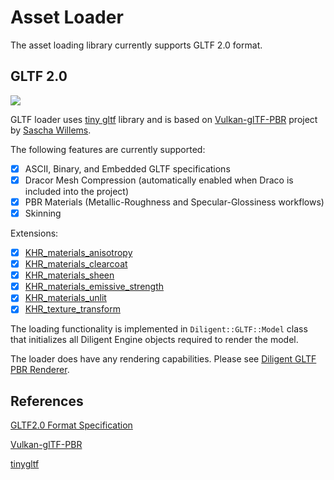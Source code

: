 # Asset Loader

The asset loading library currently supports GLTF 2.0 format.

## GLTF 2.0

![](media/flight_helmet.jpg)

GLTF loader uses [tiny gltf](https://github.com/syoyo/tinygltf) library and is based on
[Vulkan-glTF-PBR](https://github.com/SaschaWillems/Vulkan-glTF-PBR) project by [Sascha Willems](https://github.com/SaschaWillems).

The following features are currently supported:

* [X] ASCII, Binary, and Embedded GLTF specifications
* [X] Dracor Mesh Compression (automatically enabled when Draco is included into the project)
* [X] PBR Materials (Metallic-Roughness and Specular-Glossiness workflows)
* [X] Skinning

Extensions:

* [X] [KHR_materials_anisotropy](https://github.com/KhronosGroup/glTF/tree/main/extensions/2.0/Khronos/KHR_materials_anisotropy)
* [X] [KHR_materials_clearcoat](https://github.com/KhronosGroup/glTF/tree/main/extensions/2.0/Khronos/KHR_materials_clearcoat)
* [X] [KHR_materials_sheen](https://github.com/KhronosGroup/glTF/tree/main/extensions/2.0/Khronos/KHR_materials_sheen)
* [X] [KHR_materials_emissive_strength](https://github.com/KhronosGroup/glTF/tree/main/extensions/2.0/Khronos/KHR_materials_emissive_strength)
* [X] [KHR_materials_unlit](https://github.com/KhronosGroup/glTF/tree/main/extensions/2.0/Khronos/KHR_materials_unlit)
* [X] [KHR_texture_transform](https://github.com/KhronosGroup/glTF/tree/main/extensions/2.0/Khronos/KHR_texture_transform)

The loading functionality is implemented in `Diligent::GLTF::Model` class
that initializes all Diligent Engine objects required to render the model.

The loader does have any rendering capabilities. Please see
[Diligent GLTF PBR Renderer](https://github.com/DiligentGraphics/DiligentFX/tree/master/PBR).

## References

[GLTF2.0 Format Specification](https://github.com/KhronosGroup/glTF)

[Vulkan-glTF-PBR](https://github.com/SaschaWillems/Vulkan-glTF-PBR)

[tinygltf](https://github.com/syoyo/tinygltf)
